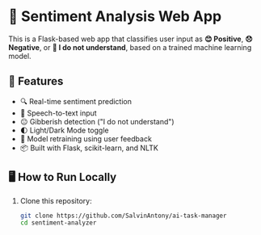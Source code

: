 # 💬 Sentiment Analysis Web App

This is a Flask-based web app that classifies user input as **😊 Positive**, **😞 Negative**, or **🤔 I do not understand**, based on a trained machine learning model.

## 🚀 Features

- 🔍 Real-time sentiment prediction  
- 🎤 Speech-to-text input  
- 😐 Gibberish detection ("I do not understand")  
- 🌓 Light/Dark Mode toggle  
- 🔁 Model retraining using user feedback  
- 📦 Built with Flask, scikit-learn, and NLTK

## 🖥️ How to Run Locally

1. Clone this repository:
   ```bash
   git clone https://github.com/SalvinAntony/ai-task-manager
   cd sentiment-analyzer
